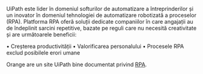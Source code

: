 UiPath este lider în domeniul softurilor de automatizare a întreprinderilor și un inovator în domeniul 
tehnologiei de automatizare robotizată a proceselor (RPA).
Platforma RPA oferă soluții dedicate companiilor în care angajații au de îndeplinit sarcini repetitive, 
bazate pe reguli care nu necesită creativitate și are următoarele beneficii:

 • Creșterea productivității
 • Valorificarea personalului
 • Procesele RPA exclud posibilele erori umane

Orange are un site UiPath bine documentat privind [RPA](https://www.orange.md/ro/business/rpa?fbclid=IwY2xjawGBij1leHRuA2FlbQIxMAABHTOnFa8EhrhcdMcdAO6gWhV1aOTflKYW9OdrgAHNAI3kGbwMqDv0hq7Sjw_aem_Up_Ft5AFWCV2OM0Dd9eSrA).
